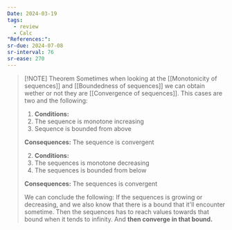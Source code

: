 ```yaml
---
Date: 2024-03-19
tags:
  - review
  - Calc
"References:":
sr-due: 2024-07-08
sr-interval: 76
sr-ease: 270
---
```


> [!NOTE] Theorem
> Sometimes when looking at the [[Monotonicity of sequences]] and [[Boundedness of sequences]] we can obtain wether or not they are [[Convergence of sequences]]. 
> This cases are two and the following: 
> 
> 1. **Conditions:**
> 	1. The sequence is monotone increasing 
> 	2. Sequence is bounded from above
> 	
> **Consequences:**
> The sequence is convergent
> 
> 2. **Conditions:**
> 	1. The sequences is monotone decreasing
> 	2. The sequences is bounded from below
> 
> **Consequences:**
> The sequences is convergent
> 
> We can conclude the following: If the sequences is growing or decreasing, and we also know that there is a bound that it'll encounter sometime. Then the sequences has to reach values towards that bound when it tends to infinity. And **then converge in that bound.** 
